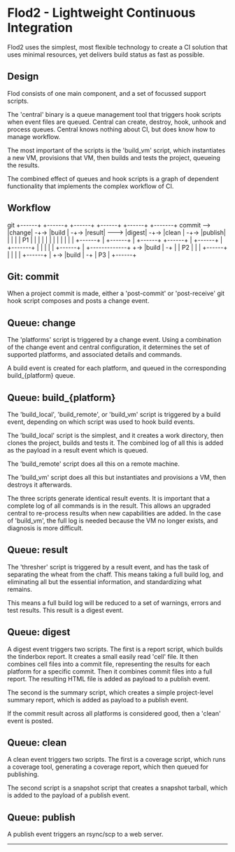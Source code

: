 # Flod2 - Lightweight Continuous Integration

Flod2 uses the simplest, most flexible technology to create a CI solution that
uses minimal resources, yet delivers build status as fast as possible.


## Design

Flod consists of one main component, and a set of focussed support scripts.

The 'central' binary is a queue management tool that triggers hook scripts when
event files are queued. Central can create, destroy, hook, unhook and process
queues. Central knows nothing about CI, but does know how to manage workflow.

The most important of the scripts is the 'build_vm' script, which instantiates
a new VM, provisions that VM, then builds and tests the project, queueing the
results.

The combined effect of queues and hook scripts is a graph of dependent
functionality that implements the complex workflow of CI.


## Workflow

   git        +------+      +------+      +------+      +------+      +------+      +-------+
   commit --> |change| -+-> |build | -+-> |result| ---> |digest| -+-> |clean | -+-> |publish|
              |      |  |   | P1   |  |   |      |      |      |  |   |      |  |   |       |
              +------+  |   +------+  |   +------+      +------+  |   +------+  |   +-------+
                        |             |                           |             |
                        |   +------+  |                           +-------------+
                        +-> |build | -+
                        |   | P2   |  |
                        |   +------+  |
                        |             |
                        |   +------+  |
                        +-> |build | -+
                            | P3   |
                            +------+

## Git: commit

When a project commit is made, either a 'post-commit' or 'post-receive' git
hook script composes and posts a change event.


## Queue: change

The 'platforms' script is triggered by a change event. Using a combination of
the change event and central configuration, it determines the set of
supported platforms, and associated details and commands.

A build event is created for each platform, and queued in the corresponding
build_{platform} queue.


## Queue: build_{platform}

The 'build_local', 'build_remote', or 'build_vm' script is triggered by a build
event, depending on which script was used to hook build events.

The 'build_local' script is the simplest, and it creates a work directory, then
clones the project, builds and tests it. The combined log of all this is added
as the payload in a result event which is queued.

The 'build_remote' script does all this on a remote machine.

The 'build_vm' script does all this but instantiates and provisions a VM, then
destroys it afterwards.

The three scripts generate identical result events. It is important that a
complete log of all commands is in the result. This allows an upgraded central
to re-process results when new capabilities are added. In the case of
'build_vm', the full log is needed because the VM no longer exists, and
diagnosis is more difficult.


## Queue: result

The 'thresher' script is triggered by a result event, and has the task of
separating the wheat from the chaff. This means taking a full build log, and
eliminating all but the essential information, and standardizing what remains.

This means a full build log will be reduced to a set of warnings, errors and
test results. This result is a digest event.


## Queue: digest

A digest event triggers two scripts. The first is a report script, which builds
the tinderbox report. It creates a small easily read 'cell' file. It then
combines cell files into a commit file, representing the results for each
platform for a specific commit. Then it combines commit files into a full
report. The resulting HTML file is added as payload to a publish event.

The second is the summary script, which creates a simple project-level summary
report, which is added as payload to a publish event.

If the commit result across all platforms is considered good, then a 'clean'
event is posted.


## Queue: clean

A clean event triggers two scripts. The first is a coverage script, which runs
a coverage tool, generating a coverage report, which then queued for publishing.

The second script is a snapshot script that creates a snapshot tarball, which
is added to the payload of a publish event.


## Queue: publish

A publish event triggers an rsync/scp to a web server.

---
